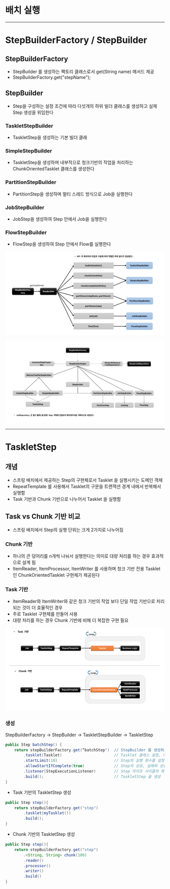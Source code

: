 
# 배치 실행

---

# StepBuilderFactory / StepBuilder

## StepBuilderFactory

- StepBuilder 를 생성하는 팩토리 클래스로서 get(String name) 메서드 제공
- StepBuilderFactory.get("stepName");

## StepBuilder

- Step을 구성하는 설정 조건에 따라 다섯개의 하위 빌더 클래스를 생성하고 실제 Step 생성을 위임한다

### TaskletStepBuilder

- TaskletStep을 생성하는 기본 빌더 클래

### SimpleStepBuilder

- TaskletStep을 생성하며 내부적으로 청크기반의 작업을 처리하는 ChunkOrientedTasklet 클래스를 생성한다

### PartitionStepBuilder

- PartitionStep을 생성하며 멀티 스레드 방식으로 Job을 실행한다 

### JobStepBuilder

- JobStep을 생성하여 Step 안에서 Job을 실행한다 

### FlowStepBuilder

- FlowStep을 생성하여 Step 안에서 Flow를 실행한다

![StepBuilderFactory_API](img/StepBuilderFactory_API.png)

![StepBuilder_struct](img/StepBuilder_struct.png)


---

# TaskletStep

## 개념

- 스프링 배치에서 제공하는 Step의 구현체로서 Tasklet 을 실행시키는 도메인 객체 
- RepeatTemplate 를 사용해서 Tasklet의 구문을 트랜잭션 경계 내에서 반복해서 실행함
- Task 기반과 Chunk 기반으로 나누어서 Tasklet 을 실행함

## Task vs Chunk 기반 비교

- 스프링 배치에서 Step의 실행 단위는 크게 2가지로 나누어짐

### Chunk 기반

- 하나의 큰 덩어리를 n개씩 나눠서 실행한다는 의미로 대량 처리를 하는 경우 효과적으로 설계 됨 
- ItemReader, ItemProcessor, ItemWriter 를 사용하며 청크 기반 전용 Tasklet 인 ChunkOrientedTasklet 구현체가 제공된다 

### Task 기반 

- ItemReader와 ItemWriter와 같은 청크 기반의 작업 보다 단일 작업 기반으로 처리되는 것이 더 효율적인 경우
- 주로 Tasklet 구현체를 만들어 사용 
- 대량 처리를 하는 경우 Chunk 기반에 비해 더 복잡한 구현 필요

![Task_Chunk](img/Task_Chunk.png)

### 생성

StepBuilderFactory -> StepBuilder -> TaskletStepBuilder -> TaskletStep

```java
public Step batchStep() {
    return stepBuilderFactory.get(“batchStep")  // StepBuilder 를 생성하는 팩토리,  Step 의 이름을 매개변수로 받음
        .tasklet(Tasklet)                       // Tasklet 클래스 설정, 이 메서드를 실행하면 TaskletStepBuilder 반환
        .startLimit(10)                         // Step의 실행 횟수를 설정, 설정한 만큼 실행되고 초과시 오류 발생, 기본값음 INTEGER.MAX_VALUE
        .allowStartIfComplete(true)             // Step의 성공, 실패와 상관없이 항상 Step 을 실행하기 위한 설정
        .listener(StepExecutionListener)        // Step 라이프 사이클의 특정 시점에 콜백 제공받도록 StepExecutionListener 설정
        .build();                               // TaskletStep 을 생성
}
```

- Task 기반의 TaskletStep 생성 
```java
public Step step(){
    return stepBuilderFactory.get("step")
        .tasklet(myTasklet())
        .build();
}
```

- Chunk 기반의 TaskletStep 생성
```java
public Step step(){
    return stepBuilderFactory.get("step")
        .<String, String> chunk(100)
        .reader()
        .processor()
        .writer()
        .build()
}
```
